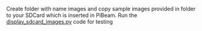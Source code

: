 Create folder with name images and copy sample images provided in folder to your SDCard which is inserted in PiBeam. 
Run the [display_sdcard_images.py](https://github.com/sbcshop/PiBeam_Software/blob/main/examples/HID_example_circuitpython/Display_Images_from_SDCard/display_sdcard_images.py) code for testing
